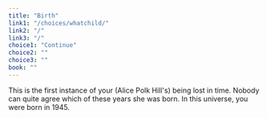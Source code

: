 ```yaml
---
title: "Birth"
link1: "/choices/whatchild/"
link2: "/"
link3: "/"
choice1: "Continue"
choice2: ""
choice3: ""
book: ""
---
```

This is the first instance of your (Alice Polk Hill's) being lost in time. Nobody can quite agree which of these years she was born. In this universe, you were born in 1945.